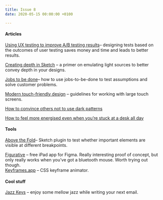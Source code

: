 ```yaml
---
title: Issue 8
date: 2020-05-15 00:00:00 +0100

---
```

#### Articles

[Using UX testing to improve A/B testing results](https://usabilitygeek.com/using-ux-testing-to-dramatically-improve-your-a-b-testing-results/)– designing tests based on the outcomes of user testing saves money and time and leads to better results.

[Creating depth in Sketch](https://medium.com/sketch-app-sources/creating-depth-in-sketch-c5941512248c) – a primer on emulating light sources to better convey depth in your designs.

[Jobs to be done](https://alistapart.com/article/jobs-to-be-done/)– how to use jobs-to-be-done to test assumptions and solve customer problems.

[Modern touch-friendly design](https://addyosmani.com/blog/touch-friendly-design/) – guidelines for working with large touch screens.

[How to convince others not to use dark patterns](https://www.smashingmagazine.com/2020/05/convince-others-against-dark-patterns/)

[How to feel more energised even when you’re stuck at a desk all day](https://www.smashingmagazine.com/2020/05/more-energized-stuck-at-desk-all-day/)

#### Tools

[Above the Fold](https://www.visualeyes.design/tools/above-the-fold)– Sketch plugin to test whether important elements are visible at different breakpoints.

[Figurative](https://figurative.design/) – free iPad app for Figma. Really interesting proof of concept, but only really works when you’ve got a bluetooth mouse. Worth trying out though.  
[Keyframes.app](https://keyframes.app/animate/) – CSS keyframe animator.

#### Cool stuff

[Jazz Keys](https://jazzkeys.plan8.co/) – enjoy some mellow jazz while writing your next email.